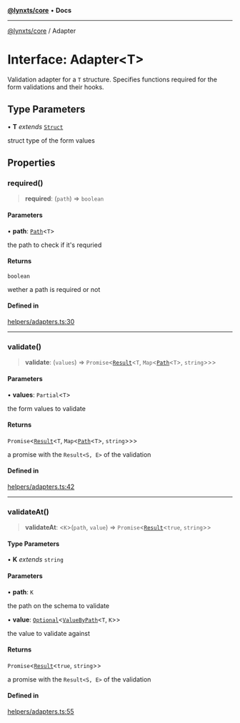 [**@lynxts/core**](../README.md) • **Docs**

***

[@lynxts/core](../README.md) / Adapter

# Interface: Adapter\<T\>

Validation adapter for a `T` structure. Specifies functions required for the
form validations and their hooks.

## Type Parameters

• **T** *extends* [`Struct`](../type-aliases/Struct.md)

struct type of the form values

## Properties

### required()

> **required**: (`path`) => `boolean`

#### Parameters

• **path**: [`Path`](../type-aliases/Path.md)\<`T`\>

the path to check if it's requried

#### Returns

`boolean`

wether a path is required or not

#### Defined in

[helpers/adapters.ts:30](https://github.com/JoseLion/lynxts/blob/main/packages/core/src/lib/helpers/adapters.ts#L30)

***

### validate()

> **validate**: (`values`) => `Promise`\<[`Result`](../type-aliases/Result.md)\<`T`, `Map`\<[`Path`](../type-aliases/Path.md)\<`T`\>, `string`\>\>\>

#### Parameters

• **values**: `Partial`\<`T`\>

the form values to validate

#### Returns

`Promise`\<[`Result`](../type-aliases/Result.md)\<`T`, `Map`\<[`Path`](../type-aliases/Path.md)\<`T`\>, `string`\>\>\>

a promise with the `Result<S, E>` of the validation

#### Defined in

[helpers/adapters.ts:42](https://github.com/JoseLion/lynxts/blob/main/packages/core/src/lib/helpers/adapters.ts#L42)

***

### validateAt()

> **validateAt**: \<`K`\>(`path`, `value`) => `Promise`\<[`Result`](../type-aliases/Result.md)\<`true`, `string`\>\>

#### Type Parameters

• **K** *extends* `string`

#### Parameters

• **path**: `K`

the path on the schema to validate

• **value**: [`Optional`](../type-aliases/Optional.md)\<[`ValueByPath`](../type-aliases/ValueByPath.md)\<`T`, `K`\>\>

the value to validate against

#### Returns

`Promise`\<[`Result`](../type-aliases/Result.md)\<`true`, `string`\>\>

a promise with the `Result<S, E>` of the validation

#### Defined in

[helpers/adapters.ts:55](https://github.com/JoseLion/lynxts/blob/main/packages/core/src/lib/helpers/adapters.ts#L55)

